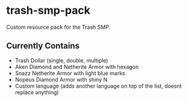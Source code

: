 # trash-smp-pack
Custom resource pack for the Trash SMP.

## Currently Contains
 - Trash Dollar (single, double, multiple)
 - Aken Diamond and Netherite Armor with hexagon
 - Snazz Netherite Armor with light blue marks
 - Nopeus Diamond Armor with shiny N
 - Custom language (adds another language on top of the list, doesnt replace anything)
